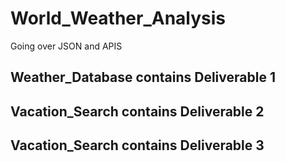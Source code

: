 # World_Weather_Analysis

Going over JSON and APIS 

## Weather_Database contains Deliverable 1

## Vacation_Search contains Deliverable 2 

## Vacation_Search contains Deliverable 3 
